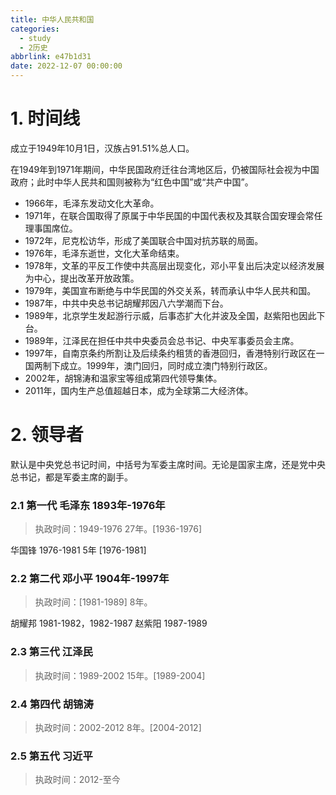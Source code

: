 ```yaml
---
title: 中华人民共和国
categories:
  - study
  - 2历史
abbrlink: e47b1d31
date: 2022-12-07 00:00:00
---
```



# 1. 时间线

成立于1949年10月1日，汉族占91.51%总人口。

在1949年到1971年期间，中华民国政府迁往台湾地区后，仍被国际社会视为中国政府；此时中华人民共和国则被称为“红色中国”或“共产中国”。

<!-- more -->

+ 1966年，毛泽东发动文化大革命。
+ 1971年，在联合国取得了原属于中华民国的中国代表权及其联合国安理会常任理事国席位。
+ 1972年，尼克松访华，形成了美国联合中国对抗苏联的局面。
+ 1976年，毛泽东逝世，文化大革命结束。
+ 1978年，文革的平反工作使中共高层出现变化，邓小平复出后决定以经济发展为中心，提出改革开放政策。
+ 1979年，美国宣布断绝与中华民国的外交关系，转而承认中华人民共和国。​
+ 1987年，中共中央总书记胡耀邦因八六学潮而下台。
+ 1989年，北京学生发起游行示威，后事态扩大化并波及全国，赵紫阳也因此下台。​
+ 1989年，江泽民在担任中共中央委员会总书记、中央军事委员会主席。​
+ 1997年，自南京条约所割让及后续条约租赁的香港回归，香港特别行政区在一国两制下成立。1999年，澳门回归，同时成立澳门特别行政区。
+ 2002年，胡锦涛和温家宝等组成第四代领导集体。​
+ 2011年，国内生产总值超越日本，成为全球第二大经济体。



# 2. 领导者

默认是中央党总书记时间，中括号为军委主席时间。无论是国家主席，还是党中央总书记，都是军委主席的副手。

### 2.1 第一代 毛泽东 1893年-1976年

> 执政时间：1949-1976 27年。[1936-1976]

华国锋 1976-1981  5年 [1976-1981]

### 2.2 第二代 邓小平 1904年-1997年

> 执政时间：[1981-1989] 8年。

胡耀邦 1981-1982，1982-1987
赵紫阳 1987-1989

### 2.3 第三代 江泽民

> 执政时间：1989-2002    15年。[1989-2004]

### 2.4 第四代 胡锦涛

> 执政时间：2002-2012    8年。[2004-2012]

### 2.5 第五代 习近平

> 执政时间：2012-至今
